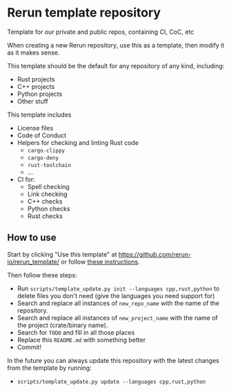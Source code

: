 # Rerun template repository
Template for our private and public repos, containing CI, CoC, etc

When creating a new Rerun repository, use this as a template, then modify it as it makes sense.

This template should be the default for any repository of any kind, including:
* Rust projects
* C++ projects
* Python projects
* Other stuff

This template includes
* License files
* Code of Conduct
* Helpers for checking and linting Rust code
  - `cargo-clippy`
  - `cargo-deny`
  - `rust-toolchain`
  - …
* CI for:
  - Spell checking
  - Link checking
  - C++ checks
  - Python checks
  - Rust checks


## How to use
Start by clicking "Use this template" at https://github.com/rerun-io/rerun_template/ or follow [these instructions](https://docs.github.com/en/free-pro-team@latest/github/creating-cloning-and-archiving-repositories/creating-a-repository-from-a-template).

Then follow these steps:
* Run `scripts/template_update.py init --languages cpp,rust,python` to delete files you don't need (give the languages you need support for)
* Search and replace all instances of `new_repo_name` with the name of the repository.
* Search and replace all instances of `new_project_name` with the name of the project (crate/binary name).
* Search for `TODO` and fill in all those places
* Replace this `README.md` with something better
* Commit!

In the future you can always update this repository with the latest changes from the template by running:
* `scripts/template_update.py update --languages cpp,rust,python`
